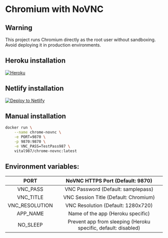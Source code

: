 # Chromium with NoVNC

## Warning
This project runs Chromium directly as the root user without sandboxing. Avoid deploying it in production environments.

## Heroku installation
[![Heroku](https://www.herokucdn.com/deploy/button.svg)](https://heroku.com/deploy?template=https://github.com/vital987/chrome-novnc)
## Netlify installation
[![Deploy to Netlify](https://www.netlify.com/img/deploy/button.svg)](https://app.netlify.com/start/deploy?repository=https://github.com/BreadGhoti/chromenovnc)

## Manual installation
```bash
docker run \
    --name chrome-novnc \
    -e PORT=9870 \
    -p 9870:9870 \
    -e VNC_PASS=TestPass987 \
    vital987/chrome-novnc:latest
```

## Environment variables: 
|      PORT      |                NoVNC HTTPS Port (Default: 9870)                |
|:--------------:|:--------------------------------------------------------------:|
|    VNC_PASS    |               VNC Password (Default: samplepass)               |
|    VNC_TITLE   |              VNC Session Title (Default: Chromium)             |
| VNC_RESOLUTION |               VNC Resolution (Default: 1280x720)               |
|    APP_NAME    |                Name of the app (Heroku specific)               |
|    NO_SLEEP    | Prevent app from sleeping (Heroku specific, default: disabled) |
